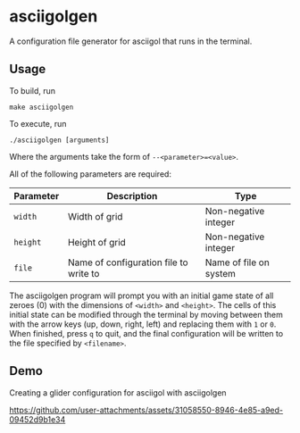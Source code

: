 # asciigolgen

A configuration file generator for asciigol that runs in the terminal.

## Usage

To build, run
```
make asciigolgen
```

To execute, run
```
./asciigolgen [arguments]
```

Where the arguments take the form of `--<parameter>=<value>`.

All of the following parameters are required:

| Parameter | Description                            | Type                   |
|-----------|----------------------------------------|------------------------|
| `width`   | Width of grid                          | Non-negative integer   |
| `height`  | Height of grid                         | Non-negative integer   |
| `file`    | Name of configuration file to write to | Name of file on system |

The asciigolgen program will prompt you with an initial game state of all zeroes (0) with the dimensions of `<width>` and `<height>`. The cells of this initial state can be modified through the terminal by moving between them with the arrow keys (up, down, right, left) and replacing them with `1` or `0`. When finished, press `q` to quit, and the final configuration will be written to the file specified by `<filename>`.

## Demo

Creating a glider configuration for asciigol with asciigolgen

https://github.com/user-attachments/assets/31058550-8946-4e85-a9ed-09452d9b1e34
